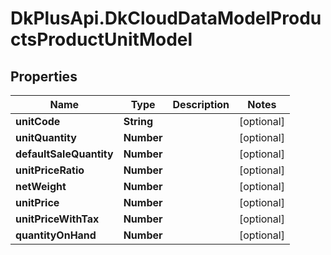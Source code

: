 # DkPlusApi.DkCloudDataModelProductsProductUnitModel

## Properties
Name | Type | Description | Notes
------------ | ------------- | ------------- | -------------
**unitCode** | **String** |  | [optional] 
**unitQuantity** | **Number** |  | [optional] 
**defaultSaleQuantity** | **Number** |  | [optional] 
**unitPriceRatio** | **Number** |  | [optional] 
**netWeight** | **Number** |  | [optional] 
**unitPrice** | **Number** |  | [optional] 
**unitPriceWithTax** | **Number** |  | [optional] 
**quantityOnHand** | **Number** |  | [optional] 


